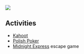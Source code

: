 ![](https://lh3.googleusercontent.com/uL6mzG_YGpyzDKUDQx5wXo99ugC2MAFa4dWhXvmPdhyydi8ojyX3pV32UNkHw4QuT_OLC7cSG83v1clNOoqJ5DHRT2FKnd6v196hid7Y4BoblIKdWoyad58M2WOxkTE5QDk1O-tQ_rkuk_80etQtMCd0kmYbkds-Nn54y1aXjJfzwJ-GTYddpmUgspfzZkfdgIUjILR0UN3qRYYaaOfP5DKf2bTFmWQO-_QXpeLgrzJ4MhFpGJVShLzy9GQcRBgfMpU6sTkkjIO0vpoAEblgAOf0CaPIfI9grK7ryNfP4ZD1rdmgCn_NRG7yZJsVulTYV1MtTCZFPGACb7U8pxXhX3GiXxN82sXhhYBKV_k1hNTFtD9uF2mAGDI_3CoTqxU4rhfQcKVU-xEmyYcmMJMK2Ilk6ibkJ8vn1Ou59JLUx-zd-ONulrRXr7K16ItMQ-ibvMOa08FCITsIdeRO9yekpzR6hokM7cXG-SBOa_XxdM_gF8rYAOnVWdEG3PgPJQufUOjyYTSnB2T8mFkxmJZUfFvzuf0mljddfwvFVqLwUhOhUTLRfFq9JJgzPfuNix4fRf3U99569e1uWDvznvVWd69pdAjbgpcXrfK2LZIemA-4E8S7oGONvuUs4u7SlXtjhnUBRGCk3Avbrw-t3Ej2xYGvyLMTBBHcJni0kUnHWdi47uZMNpqTfjzvKFyLcw=w1494-h840-no?authuser=0)

## Activities

* [Kahoot](https://create.kahoot.it/kahoots/my-kahoots)
* [Polish Poker](http://playingcards.io/grk9rm)
* [Midnight Express][midnight-express] escape game

[midnight-express]: https://escape-the-crate.com/traintrack

